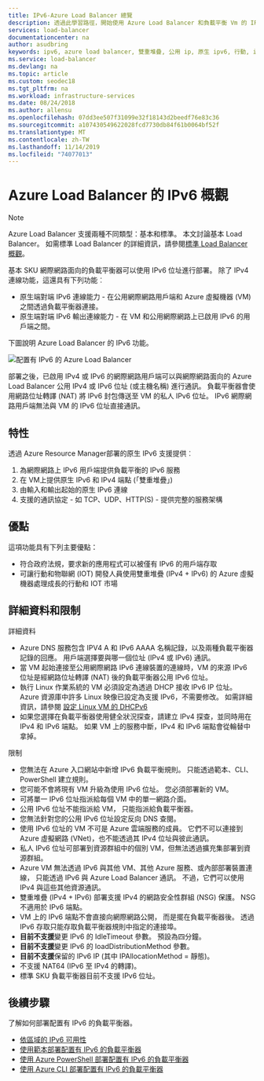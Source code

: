```yaml
---
title: IPv6-Azure Load Balancer 總覽
description: 透過此學習路徑，開始使用 Azure Load Balancer 和負載平衡 Vm 的 IPv6 支援。
services: load-balancer
documentationcenter: na
author: asudbring
keywords: ipv6, azure load balancer, 雙重堆疊, 公用 ip, 原生 ipv6, 行動, iot
ms.service: load-balancer
ms.devlang: na
ms.topic: article
ms.custom: seodec18
ms.tgt_pltfrm: na
ms.workload: infrastructure-services
ms.date: 08/24/2018
ms.author: allensu
ms.openlocfilehash: 07dd3ee507f31099e32f18143d2beedf76e83c36
ms.sourcegitcommit: a107430549622028fcd7730db84f61b0064bf52f
ms.translationtype: MT
ms.contentlocale: zh-TW
ms.lasthandoff: 11/14/2019
ms.locfileid: "74077013"
---
```

# <a name="overview-of-ipv6-for-azure-load-balancer"></a>Azure Load Balancer 的 IPv6 概觀


>[!NOTE] 
>Azure Load Balancer 支援兩種不同類型：基本和標準。 本文討論基本 Load Balancer。 如需標準 Load Balancer 的詳細資訊，請參閱[標準 Load Balancer 概觀](load-balancer-standard-overview.md)。

基本 SKU 網際網路面向的負載平衡器可以使用 IPv6 位址進行部署。 除了 IPv4 連線功能，這還具有下列功能︰

* 原生端對端 IPv6 連線能力 - 在公用網際網路用戶端和 Azure 虛擬機器 (VM) 之間透過負載平衡器連接。
* 原生端對端 IPv6 輸出連線能力 - 在 VM 和公用網際網路上已啟用 IPv6 的用戶端之間。

下圖說明 Azure Load Balancer 的 IPv6 功能。

![配置有 IPv6 的 Azure Load Balancer](./media/load-balancer-ipv6-overview/load-balancer-ipv6.png)

部署之後，已啟用 IPv4 或 IPv6 的網際網路用戶端可以與網際網路面向的 Azure Load Balancer 公用 IPv4 或 IPv6 位址 (或主機名稱) 進行通訊。 負載平衡器會使用網路位址轉譯 (NAT) 將 IPv6 封包傳送至 VM 的私人 IPv6 位址。 IPv6 網際網路用戶端無法與 VM 的 IPv6 位址直接通訊。

## <a name="features"></a>特性

透過 Azure Resource Manager部署的原生 IPv6 支援提供︰

1. 為網際網路上 IPv6 用戶端提供負載平衡的 IPv6 服務
2. 在 VM上提供原生 IPv6 和 IPv4 端點 (「雙重堆疊」)
3. 由輸入和輸出起始的原生 IPv6 連線
4. 支援的通訊協定 - 如 TCP、UDP、HTTP(S) - 提供完整的服務架構

## <a name="benefits"></a>優點

這項功能具有下列主要優點：

* 符合政府法規，要求新的應用程式可以被僅有 IPv6 的用戶端存取
* 可讓行動和物聯網 (IOT) 開發人員使用雙重堆疊 (IPv4 + IPv6) 的 Azure 虛擬機器處理成長的行動和 IOT 市場

## <a name="details-and-limitations"></a>詳細資料和限制

詳細資料

* Azure DNS 服務包含 IPV4 A 和 IPv6 AAAA 名稱記錄，以及兩種負載平衡器記錄的回應。 用戶端選擇要與哪一個位址 (IPv4 或 IPv6) 通訊。
* 當 VM 起始連接至公用網際網路 IPv6 連線裝置的連線時，VM 的來源 IPv6 位址是經網路位址轉譯 (NAT) 後的負載平衡器公用 IPv6 位址。
* 執行 Linux 作業系統的 VM 必須設定為透過 DHCP 接收 IPv6 IP 位址。 Azure 資源庫中許多 Linux 映像已設定為支援 IPv6，不需要修改。 如需詳細資訊，請參閱 [設定 Linux VM 的 DHCPv6](load-balancer-ipv6-for-linux.md)
* 如果您選擇在負載平衡器使用健全狀況探查，請建立 IPv4 探查，並同時用在 IPv4 和 IPv6 端點。 如果 VM 上的服務中斷，IPv4 和 IPv6 端點會從輪替中拿掉。

限制

* 您無法在 Azure 入口網站中新增 IPv6 負載平衡規則。 只能透過範本、CLI、PowerShell 建立規則。
* 您可能不會將現有 VM 升級為使用 IPv6 位址。 您必須部署新的 VM。
* 可將單一 IPv6 位址指派給每個 VM 中的單一網路介面。
* 公用 IPv6 位址不能指派給 VM， 只能指派給負載平衡器。
* 您無法針對您的公用 IPv6 位址設定反向 DNS 查閱。
* 使用 IPv6 位址的 VM 不可是 Azure 雲端服務的成員。 它們不可以連接到 Azure 虛擬網路 (VNet)，也不能透過其 IPv4 位址與彼此通訊。
* 私人 IPv6 位址可部署到資源群組中的個別 VM，但無法透過擴充集部署到資源群組。
* Azure VM 無法透過 IPv6 與其他 VM、其他 Azure 服務、或內部部署裝置連線， 只能透過 IPv6 與 Azure Load Balancer 通訊。 不過，它們可以使用 IPv4 與這些其他資源通訊。
* 雙重堆疊 (IPv4 + IPv6) 部署支援 IPv4 的網路安全性群組 (NSG) 保護。 NSG 不適用於 IPv6 端點。
* VM 上的 IPv6 端點不會直接向網際網路公開， 而是擺在負載平衡器後。 透過 IPv6 存取只能存取負載平衡器規則中指定的連接埠。
* **目前不支援**變更 IPv6 的 IdleTimeout 參數。 預設為四分鐘。
* **目前不支援**變更 IPv6 的 loadDistributionMethod 參數。
* **目前不支援**保留的 IPv6 IP (其中 IPAllocationMethod = 靜態)。
* 不支援 NAT64 (IPv6 至 IPv4 的轉譯)。
* 標準 SKU 負載平衡器目前不支援 IPv6 位址。

## <a name="next-steps"></a>後續步驟

了解如何部署配置有 IPv6 的負載平衡器。

* [依區域的 IPv6 可用性](https://go.microsoft.com/fwlink/?linkid=828357)
* [使用範本部署配置有 IPv6 的負載平衡器](load-balancer-ipv6-internet-template.md)
* [使用 Azure PowerShell 部署配置有 IPv6 的負載平衡器](load-balancer-ipv6-internet-ps.md)
* [使用 Azure CLI 部署配置有 IPv6 的負載平衡器](load-balancer-ipv6-internet-cli.md)
